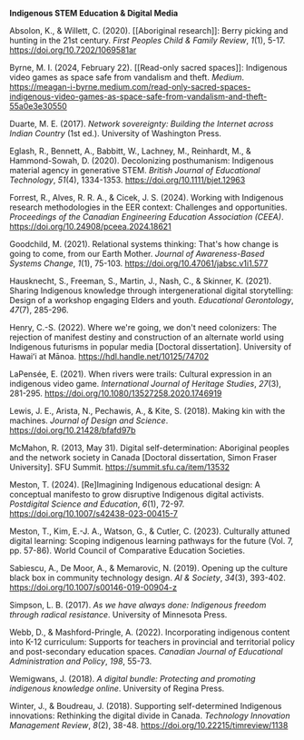 **Indigenous STEM Education & Digital Media**

Absolon, K., & Willett, C. (2020). [[Aboriginal research]]: Berry picking and hunting in the 21st century. _First Peoples Child & Family Review_, _1_(1), 5-17. https://doi.org/10.7202/1069581ar

Byrne, M. I. (2024, February 22). [[Read-only sacred spaces]]: Indigenous video games as space safe from vandalism and theft. _Medium_. https://meagan-i-byrne.medium.com/read-only-sacred-spaces-indigenous-video-games-as-space-safe-from-vandalism-and-theft-55a0e3e30550

Duarte, M. E. (2017). _Network sovereignty: Building the Internet across Indian Country_ (1st ed.). University of Washington Press.

Eglash, R., Bennett, A., Babbitt, W., Lachney, M., Reinhardt, M., & Hammond-Sowah, D. (2020). Decolonizing posthumanism: Indigenous material agency in generative STEM. _British Journal of Educational Technology_, _51_(4), 1334-1353. https://doi.org/10.1111/bjet.12963

Forrest, R., Alves, R. R. A., & Cicek, J. S. (2024). Working with Indigenous research methodologies in the EER context: Challenges and opportunities. _Proceedings of the Canadian Engineering Education Association (CEEA)_. https://doi.org/10.24908/pceea.2024.18621

Goodchild, M. (2021). Relational systems thinking: That's how change is going to come, from our Earth Mother. _Journal of Awareness-Based Systems Change_, _1_(1), 75-103. https://doi.org/10.47061/jabsc.v1i1.577

Hausknecht, S., Freeman, S., Martin, J., Nash, C., & Skinner, K. (2021). Sharing Indigenous knowledge through intergenerational digital storytelling: Design of a workshop engaging Elders and youth. _Educational Gerontology_, _47_(7), 285-296.

Henry, C.-S. (2022). Where we're going, we don't need colonizers: The rejection of manifest destiny and construction of an alternate world using Indigenous futurisms in popular media [Doctoral dissertation]. University of Hawaiʻi at Mānoa. https://hdl.handle.net/10125/74702

LaPensée, E. (2021). When rivers were trails: Cultural expression in an indigenous video game. _International Journal of Heritage Studies_, _27_(3), 281-295. https://doi.org/10.1080/13527258.2020.1746919

Lewis, J. E., Arista, N., Pechawis, A., & Kite, S. (2018). Making kin with the machines. _Journal of Design and Science_. https://doi.org/10.21428/bfafd97b

McMahon, R. (2013, May 31). Digital self-determination: Aboriginal peoples and the network society in Canada [Doctoral dissertation, Simon Fraser University]. SFU Summit. https://summit.sfu.ca/item/13532

Meston, T. (2024). [Re]Imagining Indigenous educational design: A conceptual manifesto to grow disruptive Indigenous digital activists. _Postdigital Science and Education_, _6_(1), 72-97. https://doi.org/10.1007/s42438-023-00415-7

Meston, T., Kim, E.-J. A., Watson, G., & Cutler, C. (2023). Culturally attuned digital learning: Scoping indigenous learning pathways for the future (Vol. 7, pp. 57-86). World Council of Comparative Education Societies.

Sabiescu, A., De Moor, A., & Memarovic, N. (2019). Opening up the culture black box in community technology design. _AI & Society_, _34_(3), 393-402. https://doi.org/10.1007/s00146-019-00904-z

Simpson, L. B. (2017). _As we have always done: Indigenous freedom through radical resistance_. University of Minnesota Press.

Webb, D., & Mashford-Pringle, A. (2022). Incorporating indigenous content into K-12 curriculum: Supports for teachers in provincial and territorial policy and post-secondary education spaces. _Canadian Journal of Educational Administration and Policy_, _198_, 55-73.

Wemigwans, J. (2018). _A digital bundle: Protecting and promoting indigenous knowledge online_. University of Regina Press.

Winter, J., & Boudreau, J. (2018). Supporting self-determined Indigenous innovations: Rethinking the digital divide in Canada. _Technology Innovation Management Review_, _8_(2), 38-48. https://doi.org/10.22215/timreview/1138